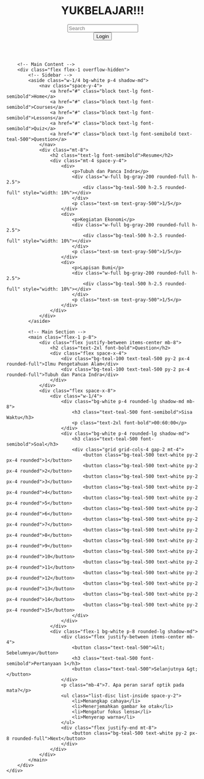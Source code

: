 <html lang="en">
<head>
    <meta charset="UTF-8">
    <meta name="viewport" content="width=device-width, initial-scale=1.0">
    <title>Quiz Page</title>
    <script src="https://cdn.tailwindcss.com"></script>
    <link rel="stylesheet" href="https://cdnjs.cloudflare.com/ajax/libs/font-awesome/5.15.3/css/all.min.css">
</head>
<body class="bg-gray-100">
    <div class="flex flex-col h-screen">
        <!-- Header -->
        <header class="flex items-center justify-between bg-white p-4 shadow-md">
            <h1 class="text-2xl font-bold">YUKBELAJAR!!!</h1>
            <div class="flex items-center space-x-4">
                <div class="relative">
                    <input type="text" placeholder="Search" class="border rounded-full py-2 px-4 pl-10">
                    <i class="fas fa-search absolute left-3 top-1/2 transform -translate-y-1/2 text-gray-400"></i>
                </div>
                <i class="fas fa-bell text-xl"></i>
                <i class="fas fa-cog text-xl"></i>
                <i class="fas fa-user-circle text-xl"></i>
                <button class="text-lg">Login</button>
            </div>
        </header>

        <!-- Main Content -->
        <div class="flex flex-1 overflow-hidden">
            <!-- Sidebar -->
            <aside class="w-1/4 bg-white p-4 shadow-md">
                <nav class="space-y-4">
                    <a href="#" class="block text-lg font-semibold">Home</a>
                    <a href="#" class="block text-lg font-semibold">Courses</a>
                    <a href="#" class="block text-lg font-semibold">Lessons</a>
                    <a href="#" class="block text-lg font-semibold">Quiz</a>
                    <a href="#" class="block text-lg font-semibold text-teal-500">Question</a>
                </nav>
                <div class="mt-8">
                    <h2 class="text-lg font-semibold">Resume</h2>
                    <div class="mt-4 space-y-4">
                        <div>
                            <p>Tubuh dan Panca Indra</p>
                            <div class="w-full bg-gray-200 rounded-full h-2.5">
                                <div class="bg-teal-500 h-2.5 rounded-full" style="width: 10%"></div>
                            </div>
                            <p class="text-sm text-gray-500">1/5</p>
                        </div>
                        <div>
                            <p>Kegiatan Ekonomi</p>
                            <div class="w-full bg-gray-200 rounded-full h-2.5">
                                <div class="bg-teal-500 h-2.5 rounded-full" style="width: 10%"></div>
                            </div>
                            <p class="text-sm text-gray-500">1/5</p>
                        </div>
                        <div>
                            <p>Lapisan Bumi</p>
                            <div class="w-full bg-gray-200 rounded-full h-2.5">
                                <div class="bg-teal-500 h-2.5 rounded-full" style="width: 10%"></div>
                            </div>
                            <p class="text-sm text-gray-500">1/5</p>
                        </div>
                    </div>
                </div>
            </aside>

            <!-- Main Section -->
            <main class="flex-1 p-8">
                <div class="flex justify-between items-center mb-8">
                    <h2 class="text-2xl font-bold">Question</h2>
                    <div class="flex space-x-4">
                        <div class="bg-teal-100 text-teal-500 py-2 px-4 rounded-full">Ilmu Pengetahuan Alam</div>
                        <div class="bg-teal-100 text-teal-500 py-2 px-4 rounded-full">Tubuh dan Panca Indra</div>
                    </div>
                </div>
                <div class="flex space-x-8">
                    <div class="w-1/4">
                        <div class="bg-white p-4 rounded-lg shadow-md mb-8">
                            <h3 class="text-teal-500 font-semibold">Sisa Waktu</h3>
                            <p class="text-2xl font-bold">00:60:00</p>
                        </div>
                        <div class="bg-white p-4 rounded-lg shadow-md">
                            <h3 class="text-teal-500 font-semibold">Soal</h3>
                            <div class="grid grid-cols-4 gap-2 mt-4">
                                <button class="bg-teal-500 text-white py-2 px-4 rounded">1</button>
                                <button class="bg-teal-500 text-white py-2 px-4 rounded">2</button>
                                <button class="bg-teal-500 text-white py-2 px-4 rounded">3</button>
                                <button class="bg-teal-500 text-white py-2 px-4 rounded">4</button>
                                <button class="bg-teal-500 text-white py-2 px-4 rounded">5</button>
                                <button class="bg-teal-500 text-white py-2 px-4 rounded">6</button>
                                <button class="bg-teal-500 text-white py-2 px-4 rounded">7</button>
                                <button class="bg-teal-500 text-white py-2 px-4 rounded">8</button>
                                <button class="bg-teal-500 text-white py-2 px-4 rounded">9</button>
                                <button class="bg-teal-500 text-white py-2 px-4 rounded">10</button>
                                <button class="bg-teal-500 text-white py-2 px-4 rounded">11</button>
                                <button class="bg-teal-500 text-white py-2 px-4 rounded">12</button>
                                <button class="bg-teal-500 text-white py-2 px-4 rounded">13</button>
                                <button class="bg-teal-500 text-white py-2 px-4 rounded">14</button>
                                <button class="bg-teal-500 text-white py-2 px-4 rounded">15</button>
                            </div>
                        </div>
                    </div>
                    <div class="flex-1 bg-white p-8 rounded-lg shadow-md">
                        <div class="flex justify-between items-center mb-4">
                            <button class="text-teal-500">&lt; Sebelumnya</button>
                            <h3 class="text-teal-500 font-semibold">Pertanyaan 1</h3>
                            <button class="text-teal-500">Selanjutnya &gt;</button>
                        </div>
                        <p class="mb-4">7. Apa peran saraf optik pada mata?</p>
                        <ul class="list-disc list-inside space-y-2">
                            <li>Menangkap cahaya</li>
                            <li>Menerjemahkan gambar ke otak</li>
                            <li>Mengatur fokus lensa</li>
                            <li>Menyerap warna</li>
                        </ul>
                        <div class="flex justify-end mt-8">
                            <button class="bg-teal-500 text-white py-2 px-8 rounded-full">Next</button>
                        </div>
                    </div>
                </div>
            </main>
        </div>
    </div>
</body>
</html>
